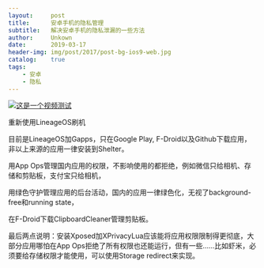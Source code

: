 ```yaml
---
layout:     post
title:      安卓手机的隐私管理
subtitle:   解决安卓手机的隐私泄漏的一些方法
author:     Unkown
date:       2019-03-17
header-img: img/post/2017/post-bg-ios9-web.jpg
catalog: 	true
tags:
    - 安卓
    - 隐私
---
```

[![这是一个视频测试](https://ss0.bdstatic.com/5aV1bjqh_Q23odCf/static/superman/img/logo_top_86d58ae1.png)](http://124.14.19.182/65728774E653E7191D171234D/03000A01005CA1859095C4F309744B72C8F450-2011-42EF-A1D7-792BC5A4D35E.mp4?ccode=0519&duration=170&expire=18000&psid=5a3ac7d96eb7054223c050e63e3ba8c5&ups_client_netip=daf92d42&ups_ts=1554111338&ups_userid=&utid=LZLZDe4T3CcCAdr5LULv5yeF&vid=XNDEyMDk1MTA3Ng&vkey=A87977b62e465eb34426b62abd8653beb&s=bbeb2ecefd644b98b778&sp=&ali_redirect_domain=vali.cp31.ott.cibntv.net&ali_redirect_ex_ftag=168683dcfee8332980c0fa2635eae10318962371d07af50f&ali_redirect_ex_tmining_ts=1554111339&ali_redirect_ex_tmining_expire=3600&ali_redirect_ex_hot=0)

重新使用LineageOS刷机

目前是LineageOS加Gapps，只在Google Play, F-Droid以及Github下载应用，非以上来源的应用一律安装到Shelter。

用App Ops管理国内应用的权限，不影响使用的都拒绝，例如微信只给相机、存储和剪贴板，支付宝只给相机，

用绿色守护管理应用的后台活动，国内的应用一律绿色化，无视了background-free和running state，

在F-Droid下载ClipboardCleaner管理剪贴板。

最后两点说明：安装Xposed加XPrivacyLua应该能将应用权限限制得更彻底，大部分应用哪怕在App Ops拒绝了所有权限也还能运行，但有一些......比如虾米，必须要给存储权限才能使用，可以使用Storage redirect来实现。

